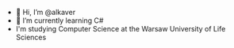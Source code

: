 - 👋 Hi, I’m @alkaver
- 🌱 I’m currently learning C#
- I'm studying Computer Science at the Warsaw University of Life Sciences



<!---
alkaver/alkaver is a ✨ special ✨ repository because its `README.md` (this file) appears on your GitHub profile.
You can click the Preview link to take a look at your changes.
--->
